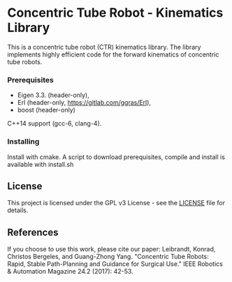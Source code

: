 # Concentric Tube Robot - Kinematics Library

This is a concentric tube robot (CTR) kinematics library. The library implements highly efficient code for the forward kinematics of concentric tube robots.

### Prerequisites

- Eigen 3.3. (header-only), 
- Erl (header-only, https://gitlab.com/ggras/Erl), 
- boost (header-only)

C++14 support (gcc-6, clang-4).

### Installing

Install with cmake. A script to download prerequisites, compile and install is available with install.sh

## License

This project is licensed under the GPL v3 License - see the [LICENSE](LICENSE) file for details.

## References

If you choose to use this work, please cite our paper:
Leibrandt, Konrad, Christos Bergeles, and Guang-Zhong Yang. "Concentric Tube Robots: Rapid, Stable Path-Planning and Guidance for Surgical Use." IEEE Robotics & Automation Magazine 24.2 (2017): 42-53.

